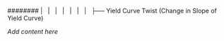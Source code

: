 ######## |   |   |   |   |   |   |   ├── Yield Curve Twist (Change in Slope of Yield Curve)

*Add content here*